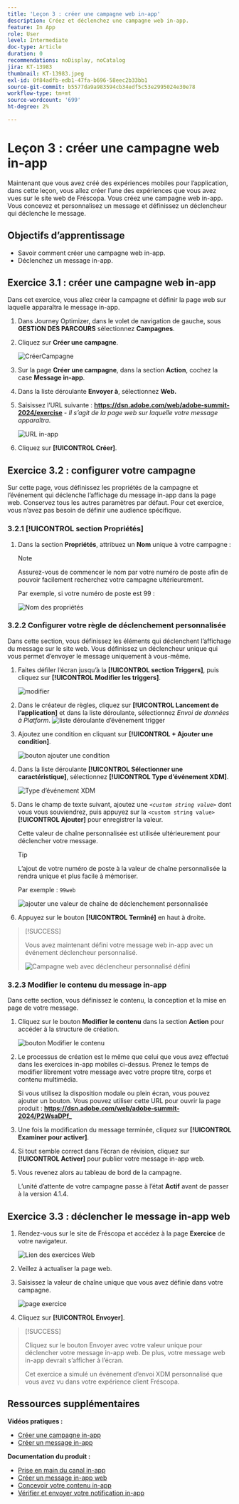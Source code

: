 ```yaml
---
title: 'Leçon 3 : créer une campagne web in-app'
description: Créez et déclenchez une campagne web in-app.
feature: In App
role: User
level: Intermediate
doc-type: Article
duration: 0
recommendations: noDisplay, noCatalog
jira: KT-13983
thumbnail: KT-13983.jpeg
exl-id: 0f84adfb-edb1-47fa-b696-58eec2b33bb1
source-git-commit: b5577da9a983594cb34edf5c53e2995024e30e78
workflow-type: tm+mt
source-wordcount: '699'
ht-degree: 2%

---
```


# Leçon 3 : créer une campagne web in-app

Maintenant que vous avez créé des expériences mobiles pour l’application, dans cette leçon, vous allez créer l’une des expériences que vous avez vues sur le site web de Fréscopa. Vous créez une campagne web in-app. Vous concevez et personnalisez un message et définissez un déclencheur qui déclenche le message.

## Objectifs d’apprentissage

* Savoir comment créer une campagne web in-app.
* Déclenchez un message in-app.

## Exercice 3.1 : créer une campagne web in-app

Dans cet exercice, vous allez créer la campagne et définir la page web sur laquelle apparaîtra le message in-app.

1. Dans Journey Optimizer, dans le volet de navigation de gauche, sous **GESTION DES PARCOURS** sélectionnez **Campagnes**.

1. Cliquez sur **Créer une campagne**.

   ![CréerCampagne](/help/summit-lab-2024/l820-lab-workbook/assets/4-1-create-campaign.png)

1. Sur la page **Créer une campagne**, dans la section **Action**, cochez la case **Message in-app**.

1. Dans la liste déroulante **Envoyer à**, sélectionnez **Web.**

1. Saisissez l’URL suivante : **https://dsn.adobe.com/web/adobe-summit-2024/exercise** - *Il s’agit de la page web sur laquelle votre message apparaîtra.*

   ![ URL in-app ](/help/summit-lab-2024/l820-lab-workbook/assets/4-1-1-in-app-url.png)

1. Cliquez sur **[!UICONTROL Créer]**.

## Exercice 3.2 : configurer votre campagne

Sur cette page, vous définissez les propriétés de la campagne et l’événement qui déclenche l’affichage du message in-app dans la page web. Conservez tous les autres paramètres par défaut. Pour cet exercice, vous n’avez pas besoin de définir une audience spécifique.

### 3.2.1 [!UICONTROL section Propriétés]

1. Dans la section **Propriétés**, attribuez un **Nom** unique à votre campagne :

   >[!NOTE]
   > Assurez-vous de commencer le nom par votre numéro de poste afin de pouvoir facilement
   > recherchez votre campagne ultérieurement.
   > 
   > Par exemple, si votre numéro de poste est 99 : 
   >
   > ![ Nom des propriétés ](/help/summit-lab-2024/l820-lab-workbook/assets/4-1-2-properties-name.png)


### 3.2.2 Configurer votre règle de déclenchement personnalisée

Dans cette section, vous définissez les éléments qui déclenchent l’affichage du message sur le site web. Vous définissez un déclencheur unique qui vous permet d’envoyer le message uniquement à vous-même.

1. Faites défiler l’écran jusqu’à la **[!UICONTROL section Triggers]**, puis cliquez sur **[!UICONTROL Modifier les triggers]**.

   ![modifier](/help/summit-lab-2024/l820-lab-workbook/assets/3-2-1-2-edit-triggers.png)

1. Dans le créateur de règles, cliquez sur **[!UICONTROL Lancement de l’application]** et dans la liste déroulante, sélectionnez *Envoi de données à Platform*.
   ![liste déroulante d’événement trigger](/help/summit-lab-2024/l820-lab-workbook/assets/trigger-drop-down-sent-to-platform.png)

1. Ajoutez une condition en cliquant sur **[!UICONTROL + Ajouter une condition]**.

   ![bouton ajouter une condition](/help/summit-lab-2024/l820-lab-workbook/assets/3-2-1-3-add-condition.png)

1. Dans la liste déroulante **[!UICONTROL Sélectionner une caractéristique]**, sélectionnez **[!UICONTROL Type d’événement XDM]**.

   ![Type d’événement XDM](/help/summit-lab-2024/l820-lab-workbook/assets/4-1-2-dropdown-xdm-event.png)


1. Dans le champ de texte suivant, ajoutez une *`<custom string value>`* dont vous vous souviendrez, puis appuyez sur la `<custom string value>` **[!UICONTROL Ajouter]** pour enregistrer la valeur.

   Cette valeur de chaîne personnalisée est utilisée ultérieurement pour déclencher votre message.

   >[!TIP]
   > L’ajout de votre numéro de poste à la valeur de chaîne personnalisée la rendra unique et plus facile à mémoriser.
   > 
   > Par exemple : `99web`
   > 

   ![ajouter une valeur de chaîne de déclenchement personnalisée](/help/summit-lab-2024/l820-lab-workbook/assets/4-1-2-add-custom-trigger-dropdown.png)

1. Appuyez sur le bouton **[!UICONTROL Terminé]** en haut à droite.

>[!SUCCESS]
>
>Vous avez maintenant défini votre message web in-app avec un événement déclencheur personnalisé.
>
>![Campagne web avec déclencheur personnalisé défini](/help/summit-lab-2024/l820-lab-workbook/assets/4-1-2-2-web-campaign-with-custom-trigger.png)


### 3.2.3 Modifier le contenu du message in-app

Dans cette section, vous définissez le contenu, la conception et la mise en page de votre message.

1. Cliquez sur le bouton **Modifier le contenu** dans la section **Action** pour accéder à la structure de création.

   ![bouton Modifier le contenu](/help/summit-lab-2024/l820-lab-workbook/assets/3-1-3-1-edit-content-button.png)

1. Le processus de création est le même que celui que vous avez effectué dans les exercices in-app mobiles ci-dessus. Prenez le temps de modifier librement votre message avec votre propre titre, corps et contenu multimédia.

   Si vous utilisez la disposition modale ou plein écran, vous pouvez ajouter un bouton. Vous pouvez utiliser cette URL pour ouvrir la page produit : **https://dsn.adobe.com/web/adobe-summit-2024/P2WsaDPf_**

1. Une fois la modification du message terminée, cliquez sur **[!UICONTROL Examiner pour activer]**.

1. Si tout semble correct dans l’écran de révision, cliquez sur **[!UICONTROL Activer]** pour publier votre message in-app web.

1. Vous revenez alors au tableau de bord de la campagne.

   L’unité d’attente de votre campagne passe à l’état **Actif** avant de passer à la version 4.1.4.

## Exercice 3.3 : déclencher le message in-app web

1. Rendez-vous sur le site de Fréscopa et accédez à la page **Exercice** de votre navigateur.

   ![Lien des exercices Web](/help/summit-lab-2024/l820-lab-workbook/assets/4-2-frescopa-web-exercise-link.png)

1. Veillez à actualiser la page web.

1. Saisissez la valeur de chaîne unique que vous avez définie dans votre campagne.

   ![page exercice](/help/summit-lab-2024/l820-lab-workbook/assets/4-2-exercise-page.png)

1. Cliquez sur **[!UICONTROL Envoyer]**.

>[!SUCCESS]
>
>Cliquez sur le bouton Envoyer avec votre valeur unique pour déclencher votre message in-app web. De plus, votre message web in-app devrait s’afficher à l’écran.
>
>Cet exercice a simulé un événement d’envoi XDM personnalisé que vous avez vu dans votre expérience client Fréscopa.


## Ressources supplémentaires

**Vidéos pratiques :**

* [Créer une campagne in-app](/help/channels/create-an-in-app-campaign.md)
* [Créer un message in-app](/help/channels/author-in-app-messages.md)

**Documentation du produit :**

* [Prise en main du canal in-app](https://experienceleague.adobe.com/fr/docs/journey-optimizer/using/in-app/get-started-in-app)
* [Créer un message in-app web](https://experienceleague.adobe.com/fr/docs/journey-optimizer/using/in-app/create-in-app-web)
* [Concevoir votre contenu in-app](https://experienceleague.adobe.com/fr/docs/journey-optimizer/using/in-app/design-in-app)
* [Vérifier et envoyer votre notification in-app](https://experienceleague.adobe.com/fr/docs/journey-optimizer/using/in-app/send-in-app)
